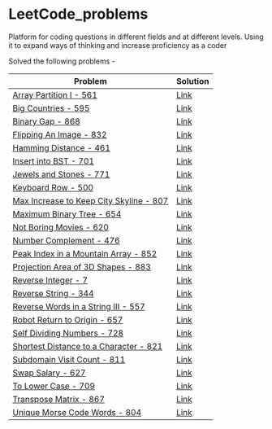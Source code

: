 # LeetCode_problems
  Platform for coding questions in different fields and at different levels. Using it to expand ways of thinking and increase proficiency as a coder
  
Solved the following problems -

| Problem       | Solution |
| --------------|----------|
| [Array Partition I - 561](https://leetcode.com/problems/array-partition-i/description/) | [Link](https://github.com/atg-abhijay/LeetCode_problems/blob/master/array_partition_i_561.py)
| [Big Countries - 595](https://leetcode.com/problems/big-countries/description/) | [Link](https://github.com/atg-abhijay/LeetCode_problems/blob/master/big_countries_595.sql)
| [Binary Gap - 868](https://leetcode.com/problems/binary-gap/description/) | [Link](https://github.com/atg-abhijay/LeetCode_problems/blob/master/binary_gap_868.py)
| [Flipping An Image - 832](https://leetcode.com/problems/flipping-an-image/description/) | [Link](https://github.com/atg-abhijay/LeetCode_problems/blob/master/flipping_image_832.py)
| [Hamming Distance - 461](https://leetcode.com/problems/hamming-distance/description/) | [Link](https://github.com/atg-abhijay/LeetCode_problems/blob/master/hamming_distance_461.py)
| [Insert into BST - 701](https://leetcode.com/problems/insert-into-a-binary-search-tree/description/) | [Link](https://github.com/atg-abhijay/LeetCode_problems/blob/master/insert_into_BST_701.py)
| [Jewels and Stones - 771](https://leetcode.com/problems/jewels-and-stones/description/) | [Link](https://github.com/atg-abhijay/LeetCode_problems/blob/master/jewels_stones_771.py)
| [Keyboard Row - 500](https://leetcode.com/problems/keyboard-row/description/) | [Link](https://github.com/atg-abhijay/LeetCode_problems/blob/master/keyboard_row_500.py)
| [Max Increase to Keep City Skyline - 807](https://leetcode.com/problems/max-increase-to-keep-city-skyline/description/) | [Link](https://github.com/atg-abhijay/LeetCode_problems/blob/master/keep_city_skyline_807.py)
| [Maximum Binary Tree - 654](https://leetcode.com/problems/maximum-binary-tree/description/) | [Link](https://github.com/atg-abhijay/LeetCode_problems/blob/master/maximum_binary_tree_654.py)
| [Not Boring Movies - 620](https://leetcode.com/problems/not-boring-movies/description/) | [Link](https://github.com/atg-abhijay/LeetCode_problems/blob/master/not_boring_movies_620.sql)
| [Number Complement - 476](https://leetcode.com/problems/number-complement/description/) | [Link](https://github.com/atg-abhijay/LeetCode_problems/blob/master/number_complement_476.py)
| [Peak Index in a Mountain Array - 852](https://leetcode.com/problems/peak-index-in-a-mountain-array/description/) | [Link](https://github.com/atg-abhijay/LeetCode_problems/blob/master/peak_index_mountain_852.py)
| [Projection Area of 3D Shapes - 883](https://leetcode.com/problems/projection-area-of-3d-shapes/description/) | [Link](https://github.com/atg-abhijay/LeetCode_problems/blob/master/projection_area_3d_shapes_883.py)
| [Reverse Integer - 7](https://leetcode.com/problems/reverse-integer/description/) | [Link](https://github.com/atg-abhijay/LeetCode_problems/blob/master/reverse_int_7.py)
| [Reverse String - 344](https://leetcode.com/problems/reverse-string/description/) | [Link](https://github.com/atg-abhijay/LeetCode_problems/blob/master/reverse_string_344.py)
| [Reverse Words in a String III - 557](https://leetcode.com/problems/reverse-words-in-a-string-iii/description/) | [Link](https://github.com/atg-abhijay/LeetCode_problems/blob/master/reverse_words_in_string_III_557.py)
| [Robot Return to Origin - 657](https://leetcode.com/problems/robot-return-to-origin/description/) | [Link](https://github.com/atg-abhijay/LeetCode_problems/blob/master/robot_return_to_origin_657.py)
| [Self Dividing Numbers - 728](https://leetcode.com/problems/self-dividing-numbers/description/) | [Link](https://github.com/atg-abhijay/LeetCode_problems/blob/master/self_dividing_nums_728.py)
| [Shortest Distance to a Character - 821](https://leetcode.com/problems/shortest-distance-to-a-character/description/) | [Link](https://github.com/atg-abhijay/LeetCode_problems/blob/master/shortest_dist_to_char_821.py)
| [Subdomain Visit Count - 811](https://leetcode.com/problems/subdomain-visit-count/description/) | [Link](https://github.com/atg-abhijay/LeetCode_problems/blob/master/subdomain_visit_count_811.py)
| [Swap Salary - 627](https://leetcode.com/problems/swap-salary/description/) | [Link](https://github.com/atg-abhijay/LeetCode_problems/blob/master/swap_salary_627.sql)
| [To Lower Case - 709](https://leetcode.com/problems/to-lower-case/description/) | [Link](https://github.com/atg-abhijay/LeetCode_problems/blob/master/to_lower_case_709.py)
| [Transpose Matrix - 867](https://leetcode.com/problems/transpose-matrix/description/) | [Link](https://github.com/atg-abhijay/LeetCode_problems/blob/master/transpose_matrix_867.py)
| [Unique Morse Code Words - 804](https://leetcode.com/problems/unique-morse-code-words/description/) | [Link](https://github.com/atg-abhijay/LeetCode_problems/blob/master/unique_morse_code_words_804.py)
